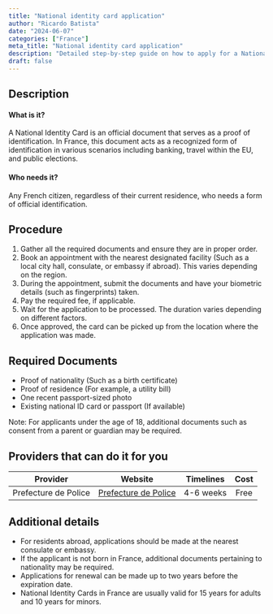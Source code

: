 ```yaml
---
title: "National identity card application"
author: "Ricardo Batista"
date: "2024-06-07"
categories: ["France"]
meta_title: "National identity card application"
description: "Detailed step-by-step guide on how to apply for a National Identity Card"
draft: false
---
```


## Description
#### What is it?
A National Identity Card is an official document that serves as a proof of identification. In France, this document acts as a recognized form of identification in various scenarios including banking, travel within the EU, and public elections.

#### Who needs it?
Any French citizen, regardless of their current residence, who needs a form of official identification.

## Procedure

1. Gather all the required documents and ensure they are in proper order.
2. Book an appointment with the nearest designated facility (Such as a local city hall, consulate, or embassy if abroad). This varies depending on the region.
3. During the appointment, submit the documents and have your biometric details (such as fingerprints) taken.
4. Pay the required fee, if applicable.
5. Wait for the application to be processed. The duration varies depending on different factors.
6. Once approved, the card can be picked up from the location where the application was made.

## Required Documents

- Proof of nationality (Such as a birth certificate)
- Proof of residence (For example, a utility bill)
- One recent passport-sized photo
- Existing national ID card or passport (If available)

Note: For applicants under the age of 18, additional documents such as consent from a parent or guardian may be required.

## Providers that can do it for you

| Provider           |     Website     |   Timelines    |     Cost    |
| --------------    | --------------- |  :----------: | :---------: |
| Prefecture de Police | [Prefecture de Police](http://www.prefecturedepolice.interieur.gouv.fr) | 4-6 weeks | Free |

## Additional details

- For residents abroad, applications should be made at the nearest consulate or embassy.
- If the applicant is not born in France, additional documents pertaining to nationality may be required.
- Applications for renewal can be made up to two years before the expiration date.
- National Identity Cards in France are usually valid for 15 years for adults and 10 years for minors.